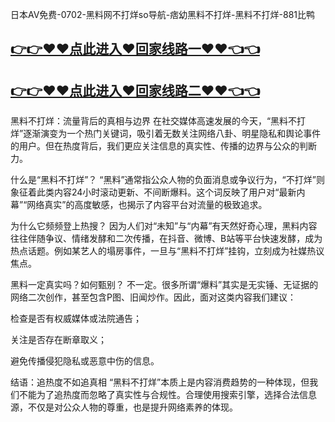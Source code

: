 日本AV免费-0702-黑料网不打烊so导航-痞幼黑料不打烊-黑料不打烊-881比鸭

## [👉👉♥♥点此进入♥回家线路一♥♥👈👈](https://unpkg.com/182-4run/index.html)
## [👉👉♥♥点此进入♥回家线路二♥♥👈👈](https://unpkg.com/182-7run/index.html)

黑料不打烊：流量背后的真相与边界
在社交媒体高速发展的今天，“黑料不打烊”逐渐演变为一个热门关键词，吸引着无数关注网络八卦、明星隐私和舆论事件的用户。但在热度背后，我们更应关注信息的真实性、传播的边界与公众的判断力。

什么是“黑料不打烊”？
“黑料”通常指公众人物的负面消息或争议行为，“不打烊”则象征着此类内容24小时滚动更新、不间断爆料。这个词反映了用户对“最新内幕”“网络真实”的高度敏感，也揭示了内容平台对流量的极致追求。

为什么它频频登上热搜？
因为人们对“未知”与“内幕”有天然好奇心理，黑料内容往往伴随争议、情绪发酵和二次传播，在抖音、微博、B站等平台快速发酵，成为热点话题。例如某艺人的塌房事件，一旦与“黑料不打烊”挂钩，立刻成为社媒热议焦点。

黑料一定真实吗？如何甄别？
不一定。很多所谓“爆料”其实是无实锤、无证据的网络二次创作，甚至包含P图、旧闻炒作。因此，面对这类内容我们建议：

检查是否有权威媒体或法院通告；

关注是否存在断章取义；

避免传播侵犯隐私或恶意中伤的信息。

结语：追热度不如追真相
“黑料不打烊”本质上是内容消费趋势的一种体现，但我们不能为了追热度而忽略了真实性与合规性。合理使用搜索引擎，选择合法信息源，不仅是对公众人物的尊重，也是提升网络素养的体现。
